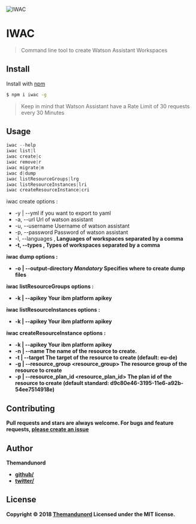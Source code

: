 ![IWAC](https://github.com/Themandunord/IWAC/blob/master/img/iwak.PNG?raw=true)

# IWAC

> Command line tool to create Watson Assistant Workspaces

## Install

Install with [npm](https://www.npmjs.com/)

```sh
$ npm i iwac -g
```

> Keep in mind that Watson Assistant have a Rate Limit of 30 requests every 30 Minutes

## Usage

```js
iwac --help
iwac list|l
iwac create|c
iwac remove|r
iwac migrate|m
iwac d|dump
iwac listResourceGroups|lrg
iwac listResourceInstances|lri
iwac createResourceInstance|cri
```

iwac create options :
- -y | --yml if you want to export to yaml
- -a, --url <url> Url of watson assistant
- -u, --username <username> Username of watson assistant
- -p, --password <password> Password of watson assistant
- -l, --languages <a>,<b> Languages of workspaces separated by a comma
- -t, --types <a>,<b> Types of workspaces separated by a comma

iwac dump options :
- -o | --output-directory *Mandatory* Specifies where to create dump files

iwac listResourceGroups options :
- -k | --apikey Your ibm platform apikey

iwac listResourceInstances options :
- -k | --apikey Your ibm platform apikey

iwac createResourceInstance options :
- -k | --apikey Your ibm platform apikey
- -n | --name <name> The name of the resource to create.
- -t | --target <name> The target of the resource to create (default: eu-de)
- -g | --resource_group <resource_group> The resource group of the resource to create
- -p | --resource_plan_id <resource_plan_id> The plan id of the resource to create (default standard: d9c80e46-3195-11e6-a92b-54ee7514918e)

## Contributing

Pull requests and stars are always welcome. For bugs and feature requests, [please create an issue](https://github.com/Themandunord/IWAC/issues)

## Author

**Themandunord**

* [github/](https://github.com/Themandunord)
* [twitter/](https://twitter.com/lespagnolr)

## License

Copyright © 2018 [Themandunord](#Themandunord)
Licensed under the MIT license.
